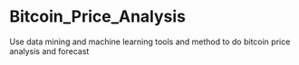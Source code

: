 # Bitcoin_Price_Analysis
Use data mining and machine learning tools and method to do bitcoin price analysis and forecast
